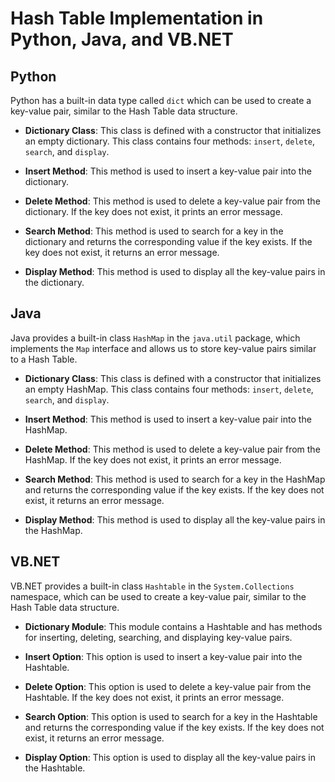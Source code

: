 # Hash Table Implementation in Python, Java, and VB.NET

## Python

Python has a built-in data type called `dict` which can be used to create a key-value pair, similar to the Hash Table data structure.

- **Dictionary Class**: This class is defined with a constructor that initializes an empty dictionary. This class contains four methods: `insert`, `delete`, `search`, and `display`.

- **Insert Method**: This method is used to insert a key-value pair into the dictionary.

- **Delete Method**: This method is used to delete a key-value pair from the dictionary. If the key does not exist, it prints an error message.

- **Search Method**: This method is used to search for a key in the dictionary and returns the corresponding value if the key exists. If the key does not exist, it returns an error message.

- **Display Method**: This method is used to display all the key-value pairs in the dictionary.

## Java

Java provides a built-in class `HashMap` in the `java.util` package, which implements the `Map` interface and allows us to store key-value pairs similar to a Hash Table.

- **Dictionary Class**: This class is defined with a constructor that initializes an empty HashMap. This class contains four methods: `insert`, `delete`, `search`, and `display`.

- **Insert Method**: This method is used to insert a key-value pair into the HashMap.

- **Delete Method**: This method is used to delete a key-value pair from the HashMap. If the key does not exist, it prints an error message.

- **Search Method**: This method is used to search for a key in the HashMap and returns the corresponding value if the key exists. If the key does not exist, it returns an error message.

- **Display Method**: This method is used to display all the key-value pairs in the HashMap.

## VB.NET

VB.NET provides a built-in class `Hashtable` in the `System.Collections` namespace, which can be used to create a key-value pair, similar to the Hash Table data structure.

- **Dictionary Module**: This module contains a Hashtable and has methods for inserting, deleting, searching, and displaying key-value pairs.

- **Insert Option**: This option is used to insert a key-value pair into the Hashtable.

- **Delete Option**: This option is used to delete a key-value pair from the Hashtable. If the key does not exist, it prints an error message.

- **Search Option**: This option is used to search for a key in the Hashtable and returns the corresponding value if the key exists. If the key does not exist, it returns an error message.

- **Display Option**: This option is used to display all the key-value pairs in the Hashtable.

